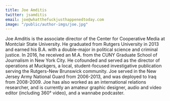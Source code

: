 ```yaml
---
title: Joe Amditis
twitter: jsamditis
email: joe@whatthefuckjusthappenedtoday.com
image: "/public/author-imgs/joe.jpg"
---
```


Joe Amditis is the associate director of the Center for Cooperative Media at Montclair State University. He graduated from Rutgers University in 2013 and earned his B.A. with a double-major in political science and criminal justice. In 2016, he received an M.A. from the CUNY Graduate School of Journalism in New York City. He cofounded and served as the director of operations at Muckgers, a local, student-focused investigative publication serving the Rutgers-New Brunswick community. Joe served in the New Jersey Army National Guard from 2006-2013, and was deployed to Iraq from 2008-2009. Joe has also worked as an international relations researcher, and is currently an amateur graphic designer, audio and video editor (including 360° video), and a wannabe podcaster.